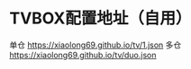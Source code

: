 # TVBOX配置地址（自用）
单仓 https://xiaolong69.github.io/tv/1.json
多仓 https://xiaolong69.github.io/tv/duo.json
